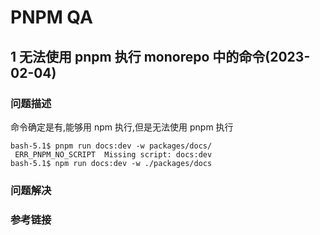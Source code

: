 # PNPM QA

## 1 无法使用 pnpm 执行 monorepo 中的命令(2023-02-04)

### 问题描述

命令确定是有,能够用 npm 执行,但是无法使用 pnpm 执行

```shell
bash-5.1$ pnpm run docs:dev -w packages/docs/
 ERR_PNPM_NO_SCRIPT  Missing script: docs:dev
bash-5.1$ npm run docs:dev -w ./packages/docs
```

### 问题解决

### 参考链接
